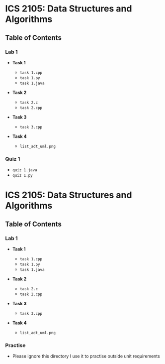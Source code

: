 # ICS 2105: Data Structures and Algorithms

## Table of Contents

### Lab 1

- **Task 1**
  - `task 1.cpp`
  - `task 1.py`
  - `task 1.java`

- **Task 2**
  - `task 2.c`
  - `task 2.cpp`

- **Task 3**
  - `task 3.cpp`

- **Task 4**
  - `list_adt_uml.png`

### Quiz 1

- `quiz 1.java`
- `quiz 1.py`

# ICS 2105: Data Structures and Algorithms

## Table of Contents

### Lab 1

- **Task 1**
  - `task 1.cpp`
  - `task 1.py`
  - `task 1.java`

- **Task 2**
  - `task 2.c`
  - `task 2.cpp`

- **Task 3**
  - `task 3.cpp`

- **Task 4**
  - `list_adt_uml.png`

### Practise

  - Please ignore this directory I use it to practise outside unit requirements


